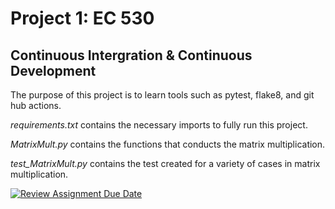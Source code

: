 # Project 1: EC 530
## Continuous Intergration & Continuous Development

The purpose of this project is to learn tools such as pytest, flake8, and git hub actions.

*requirements.txt* contains the necessary imports to fully run this project.

*MatrixMult.py* contains the functions that conducts the matrix multiplication.

*test_MatrixMult.py* contains the test created for a variety of cases in matrix multiplication.

[![Review Assignment Due Date](https://classroom.github.com/assets/deadline-readme-button-24ddc0f5d75046c5622901739e7c5dd533143b0c8e959d652212380cedb1ea36.svg)](https://classroom.github.com/a/5WunfJN-)
